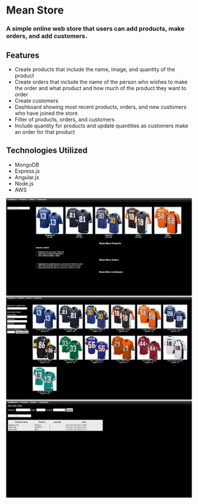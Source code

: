 # Mean Store
### A simple online web store that users can add products, make orders, and add customers. 

## Features
* Create products that include the name, image, and quantity of the product
* Create orders that include the name of the person who wishes to make the order and what product and how much of the product they want to order
* Create customers
* Dashboard showing most recent products, orders, and new customers who have joined the store
* Filter of products, orders, and customers
* Include quantity for products and update quantities as customers make an order for that product

## Technologies Utilized 
* MongoDB
* Express.js
* Angular.js
* Node.js
* AWS

![store](meanStore.PNG)
![store](meanStore2.PNG)
![store](meanStore3.PNG)

